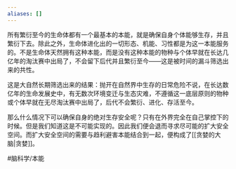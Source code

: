 ```yaml
---
aliases: []
---
```

所有繁衍至今的生命体都有一个最基本的本能，就是确保自身个体能够生存，并且繁衍下去。除此之外，生命体进化出的一切形态、机能、习性都是为这一本能服务的。不是生命体天然拥有这种本能，而是没有这种本能的物种与个体早就在长达几亿年的淘汰赛中出局了，不会留下后代并且繁衍至今——这是被时间的漏斗筛选出来的共性。

这是大自然长期筛选出来的结果：抛开在自然界中生存的日常危险不说，在长达数亿年的生命发展史中，有无数次环境变迁与生态灾难，不遵循这一底层原则的物种或个体早就在无尽淘汰赛中出局了，后代不会繁衍、进化、存活至今。 

那么什么情况下可以确保自身的绝对生存安全呢？只有在外界完全在自己掌控下的时候。但是我们知道这是不可能实现的。因此我们便会退而寻求尽可能的扩大安全空间。而扩大安全空间的需要与趋利避害本能结合到一起，便构成了[[贪婪的大脑|贪婪]]。

#脑科学/本能 